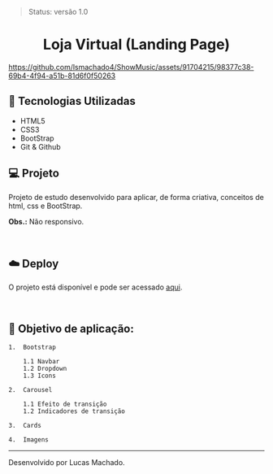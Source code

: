 >Status: versão 1.0 

<h1 align='center'> Loja Virtual (Landing Page) </h1>

https://github.com/lsmachado4/ShowMusic/assets/91704215/98377c38-69b4-4f94-a51b-81d6f0f50263




## 🚀 Tecnologias Utilizadas

- HTML5
- CSS3
- BootStrap
- Git & Github

## 💻 Projeto

Projeto de estudo desenvolvido para aplicar, de forma criativa, conceitos de html, css e BootStrap. 

**Obs.:** Não responsivo.

<br>

## ☁️ Deploy
O projeto está disponível e pode ser acessado [aqui](https://lsmachado4.github.io/ShowMusic/).

<br>



## 📖 Objetivo de aplicação:



    1.  Bootstrap 

        1.1 Navbar
        1.2 Dropdown
        1.3 Icons

    2.  Carousel 

        1.1 Efeito de transição 
        1.2 Indicadores de transição

    3.  Cards

    4.  Imagens


---

Desenvolvido por Lucas Machado.
